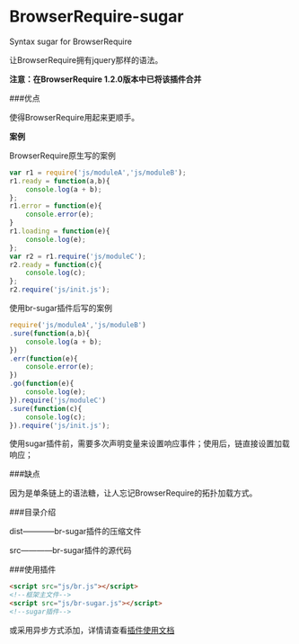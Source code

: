 # BrowserRequire-sugar

Syntax sugar for BrowserRequire

让BrowserRequire拥有jquery那样的语法。

**注意：在BrowserRequire 1.2.0版本中已将该插件合并**

###优点

使得BrowserRequire用起来更顺手。

**案例**

BrowserRequire原生写的案例
```javascript
var r1 = require('js/moduleA','js/moduleB');
r1.ready = function(a,b){
	console.log(a + b);
};
r1.error = function(e){
	console.error(e);
}
r1.loading = function(e){
	console.log(e);
};
var r2 = r1.require('js/moduleC');
r2.ready = function(c){
	console.log(c);
};
r2.require('js/init.js');
```

使用br-sugar插件后写的案例
```javascript
require('js/moduleA','js/moduleB')
.sure(function(a,b){
	console.log(a + b);
})
.err(function(e){
	console.error(e);
})
.go(function(e){
	console.log(e);
}).require('js/moduleC')
.sure(function(c){
	console.log(c);
}).require('js/init.js');
```

使用sugar插件前，需要多次声明变量来设置响应事件；使用后，链直接设置加载响应；

###缺点

因为是单条链上的语法糖，让人忘记BrowserRequire的拓扑加载方式。

###目录介绍

dist————br-sugar插件的压缩文件

src————br-sugar插件的源代码

###使用插件

```html
<script src="js/br.js"></script>
<!--框架主文件-->
<script src="js/br-sugar.js"></script>
<!--sugar插件-->
```

或采用异步方式添加，详情请查看[插件使用文档](https://github.com/kirakiray/BrowserRequire/wiki/插件使用和介绍)

